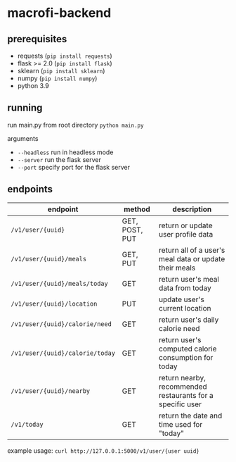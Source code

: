 # macrofi-backend

## prerequisites
- requests (`pip install requests`)
- flask >= 2.0 (`pip install flask`)
- sklearn (`pip install sklearn`)
- numpy (`pip install numpy`)
- python 3.9

## running

run main.py from root directory
`python main.py`

arguments
- `--headless` run in headless mode
- `--server` run the flask server
- `--port` specify port for the flask server

## endpoints

| endpoint | method | description |
| -------- | ------ | ----------- |
| `/v1/user/{uuid}` | GET, POST, PUT |  return or update user profile data |
| `/v1/user/{uuid}/meals` | GET, PUT | return all of a user's meal data or update their meals |
| `/v1/user/{uuid}/meals/today` | GET | return user's meal data from today |
| `/v1/user/{uuid}/location` | PUT | update user's current location |
| `/v1/user/{uuid}/calorie/need` | GET | return user's daily calorie need |
| `/v1/user/{uuid}/calorie/today` | GET | return user's computed calorie consumption for today |
| `/v1/user/{uuid}/nearby` | GET | return nearby, recommended restaurants for a specific user |
| `/v1/today` | GET | return the date and time used for "today" |

example usage:
`curl http://127.0.0.1:5000/v1/user/{user uuid}`
